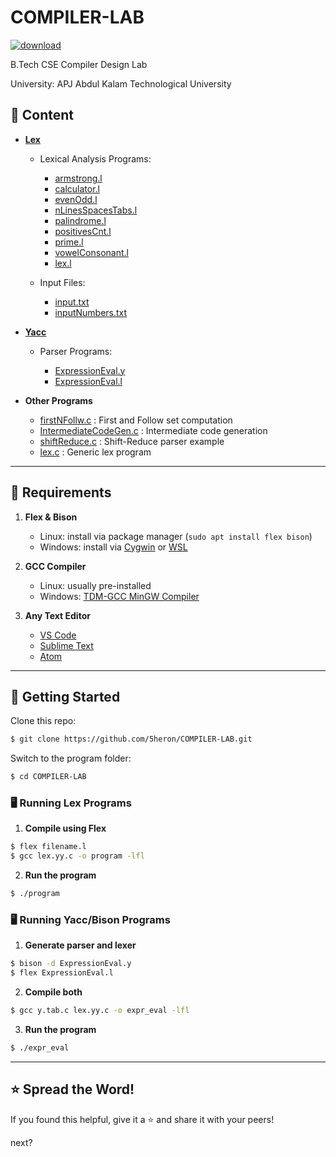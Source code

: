 # COMPILER-LAB

[![download](https://img.shields.io/badge/Direct_Download-zip-blue.svg?logo=appveyor\&longCache=true\&style=for-the-badge)](https://github.com/5heron/COMPILER-LAB/archive/refs/heads/main.zip)

B.Tech CSE Compiler Design Lab

University: APJ Abdul Kalam Technological University

## 📌 Content

* **[Lex](Lex)**

  * Lexical Analysis Programs:

    * [armstrong.l](Lex/armstrong.l)
    * [calculator.l](Lex/calculator.l)
    * [evenOdd.l](Lex/evenOdd.l)
    * [nLinesSpacesTabs.l](Lex/nLinesSpacesTabs.l)
    * [palindrome.l](Lex/palindrome.l)
    * [positivesCnt.l](Lex/positivesCnt.l)
    * [prime.l](Lex/prime.l)
    * [vowelConsonant.l](Lex/vowelConsonant.l)
    * [lex.l](Lex/lex.l)
  * Input Files:

    * [input.txt](Lex/input.txt)
    * [inputNumbers.txt](Lex/inputNumbers.txt)

* **[Yacc](Yacc)**

  * Parser Programs:

    * [ExpressionEval.y](Yacc/ExpressionEval.y)
    * [ExpressionEval.l](Yacc/ExpressionEval.l)

* **Other Programs**

  * [firstNFollw.c](firstNFollw.c) : First and Follow set computation
  * [IntermediateCodeGen.c](IntermediateCodeGen.c) : Intermediate code generation
  * [shiftReduce.c](shiftReduce.c) : Shift-Reduce parser example
  * [lex.c](lex.c) : Generic lex program

---

## 🔧 Requirements

1. **Flex & Bison**

   * Linux: install via package manager (`sudo apt install flex bison`)
   * Windows: install via [Cygwin](https://www.cygwin.com/) or [WSL](https://learn.microsoft.com/en-us/windows/wsl/)

2. **GCC Compiler**

   * Linux: usually pre-installed
   * Windows: [TDM-GCC MinGW Compiler](https://sourceforge.net/projects/tdm-gcc/)

3. **Any Text Editor**

   * [VS Code](https://code.visualstudio.com/)
   * [Sublime Text](https://www.sublimetext.com/)
   * [Atom](https://atom.io/)

---

## 🚀 Getting Started

Clone this repo:

```sh
$ git clone https://github.com/5heron/COMPILER-LAB.git
```

Switch to the program folder:

```sh
$ cd COMPILER-LAB
```

### **🖥️ Running Lex Programs**

1. **Compile using Flex**

```sh
$ flex filename.l
$ gcc lex.yy.c -o program -lfl
```

2. **Run the program**

```sh
$ ./program
```

### **🖥️ Running Yacc/Bison Programs**

1. **Generate parser and lexer**

```sh
$ bison -d ExpressionEval.y
$ flex ExpressionEval.l
```

2. **Compile both**

```sh
$ gcc y.tab.c lex.yy.c -o expr_eval -lfl
```

3. **Run the program**

```sh
$ ./expr_eval
```

---

## ⭐ Spread the Word!

If you found this helpful, give it a ⭐ and share it with your peers!

 next?
